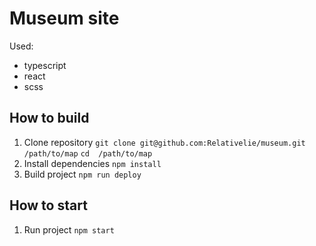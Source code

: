 # Museum site 

Used: 
- typescript
- react
- scss

## How to build
1. Clone repository
``git clone git@github.com:Relativelie/museum.git /path/to/map``
``cd  /path/to/map ``
2. Install dependencies
``npm install ``
3. Build project
``npm run deploy``

## How to start
1. Run project 
``npm start ``
